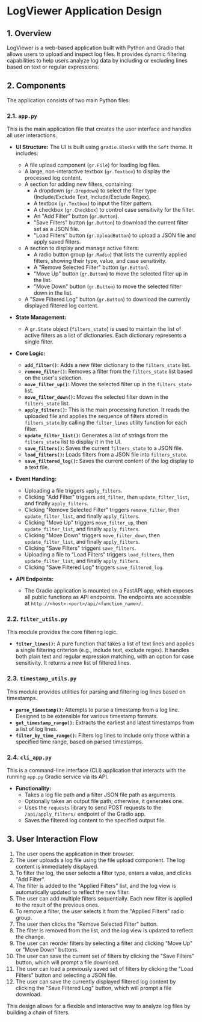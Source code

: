 # LogViewer Application Design

## 1. Overview

LogViewer is a web-based application built with Python and Gradio that allows users to upload and inspect log files. It provides dynamic filtering capabilities to help users analyze log data by including or excluding lines based on text or regular expressions.

## 2. Components

The application consists of two main Python files:

### 2.1. `app.py`

This is the main application file that creates the user interface and handles all user interactions.

*   **UI Structure:** The UI is built using `gradio.Blocks` with the `Soft` theme. It includes:
    *   A file upload component (`gr.File`) for loading log files.
    *   A large, non-interactive textbox (`gr.Textbox`) to display the processed log content.
    *   A section for adding new filters, containing:
        *   A dropdown (`gr.Dropdown`) to select the filter type (Include/Exclude Text, Include/Exclude Regex).
        *   A textbox (`gr.Textbox`) to input the filter pattern.
        *   A checkbox (`gr.Checkbox`) to control case sensitivity for the filter.
        *   An "Add Filter" button (`gr.Button`).
        *   "Save Filters" button (`gr.Button`) to download the current filter set as a JSON file.
        *   "Load Filters" button (`gr.UploadButton`) to upload a JSON file and apply saved filters.
    *   A section to display and manage active filters:
        *   A radio button group (`gr.Radio`) that lists the currently applied filters, showing their type, value, and case sensitivity.
        *   A "Remove Selected Filter" button (`gr.Button`).
        *   "Move Up" button (`gr.Button`) to move the selected filter up in the list.
        *   "Move Down" button (`gr.Button`) to move the selected filter down in the list.
    *   A "Save Filtered Log" button (`gr.Button`) to download the currently displayed filtered log content.

*   **State Management:**
    *   A `gr.State` object (`filters_state`) is used to maintain the list of active filters as a list of dictionaries. Each dictionary represents a single filter.

*   **Core Logic:**
    *   **`add_filter()`:** Adds a new filter dictionary to the `filters_state` list.
    *   **`remove_filter()`:** Removes a filter from the `filters_state` list based on the user's selection.
    *   **`move_filter_up()`:** Moves the selected filter up in the `filters_state` list.
    *   **`move_filter_down()`:** Moves the selected filter down in the `filters_state` list.
    *   **`apply_filters()`:** This is the main processing function. It reads the uploaded file and applies the sequence of filters stored in `filters_state` by calling the `filter_lines` utility function for each filter.
    *   **`update_filter_list()`:** Generates a list of strings from the `filters_state` list to display it in the UI.
    *   **`save_filters()`:** Saves the current `filters_state` to a JSON file.
    *   **`load_filters()`:** Loads filters from a JSON file into `filters_state`.
    *   **`save_filtered_log()`:** Saves the current content of the log display to a text file.

*   **Event Handling:**
    *   Uploading a file triggers `apply_filters`.
    *   Clicking "Add Filter" triggers `add_filter`, then `update_filter_list`, and finally `apply_filters`.
    *   Clicking "Remove Selected Filter" triggers `remove_filter`, then `update_filter_list`, and finally `apply_filters`.
    *   Clicking "Move Up" triggers `move_filter_up`, then `update_filter_list`, and finally `apply_filters`.
    *   Clicking "Move Down" triggers `move_filter_down`, then `update_filter_list`, and finally `apply_filters`.
    *   Clicking "Save Filters" triggers `save_filters`.
    *   Uploading a file to "Load Filters" triggers `load_filters`, then `update_filter_list`, and finally `apply_filters`.
    *   Clicking "Save Filtered Log" triggers `save_filtered_log`.

*   **API Endpoints:**
    *   The Gradio application is mounted on a FastAPI app, which exposes all public functions as API endpoints. The endpoints are accessible at `http://<host>:<port>/api/<function_name>/`.

### 2.2. `filter_utils.py`

This module provides the core filtering logic.

*   **`filter_lines()`:** A pure function that takes a list of text lines and applies a single filtering criterion (e.g., include text, exclude regex). It handles both plain text and regular expression matching, with an option for case sensitivity. It returns a new list of filtered lines.

### 2.3. `timestamp_utils.py`

This module provides utilities for parsing and filtering log lines based on timestamps.

*   **`parse_timestamp()`:** Attempts to parse a timestamp from a log line. Designed to be extensible for various timestamp formats.
*   **`get_timestamp_range()`:** Extracts the earliest and latest timestamps from a list of log lines.
*   **`filter_by_time_range()`:** Filters log lines to include only those within a specified time range, based on parsed timestamps.

### 2.4. `cli_app.py`

This is a command-line interface (CLI) application that interacts with the running `app.py` Gradio service via its API.

*   **Functionality:**
    *   Takes a log file path and a filter JSON file path as arguments.
    *   Optionally takes an output file path; otherwise, it generates one.
    *   Uses the `requests` library to send POST requests to the `/api/apply_filters/` endpoint of the Gradio app.
    *   Saves the filtered log content to the specified output file.

## 3. User Interaction Flow

1.  The user opens the application in their browser.
2.  The user uploads a log file using the file upload component. The log content is immediately displayed.
3.  To filter the log, the user selects a filter type, enters a value, and clicks "Add Filter".
4.  The filter is added to the "Applied Filters" list, and the log view is automatically updated to reflect the new filter.
5.  The user can add multiple filters sequentially. Each new filter is applied to the result of the previous ones.
6.  To remove a filter, the user selects it from the "Applied Filters" radio group.
7.  The user then clicks the "Remove Selected Filter" button.
8.  The filter is removed from the list, and the log view is updated to reflect the change.
9.  The user can reorder filters by selecting a filter and clicking "Move Up" or "Move Down" buttons.
10. The user can save the current set of filters by clicking the "Save Filters" button, which will prompt a file download.
11. The user can load a previously saved set of filters by clicking the "Load Filters" button and selecting a JSON file.
12. The user can save the currently displayed filtered log content by clicking the "Save Filtered Log" button, which will prompt a file download.

This design allows for a flexible and interactive way to analyze log files by building a chain of filters.

